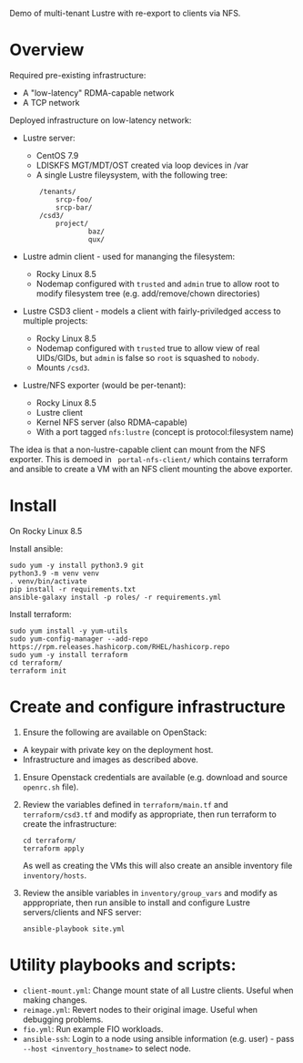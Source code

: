 Demo of multi-tenant Lustre with re-export to clients via NFS.

# Overview
Required pre-existing infrastructure:
- A "low-latency" RDMA-capable network
- A TCP network

Deployed infrastructure on low-latency network:
- Lustre server:
    - CentOS 7.9
    - LDISKFS MGT/MDT/OST created via loop devices in /var
    - A single Lustre fileysystem, with the following tree:

    ```
        /tenants/
            srcp-foo/
            srcp-bar/
        /csd3/
            project/
                    baz/
                    qux/
    ```

- Lustre admin client - used for mananging the filesystem:
    - Rocky Linux 8.5
    - Nodemap configured with `trusted` and `admin` true to allow root to modify filesystem tree (e.g. add/remove/chown directories)
- Lustre CSD3 client - models a client with fairly-priviledged access to multiple projects:
    - Rocky Linux 8.5
    - Nodemap configured with `trusted` true to allow view of real UIDs/GIDs, but `admin` is false so `root` is squashed to `nobody`.
    - Mounts `/csd3`.
- Lustre/NFS exporter (would be per-tenant):
    - Rocky Linux 8.5
    - Lustre client
    - Kernel NFS server (also RDMA-capable)
    - With a port tagged `nfs:lustre` (concept is protocol:filesystem name)

The idea is that a non-lustre-capable client can mount from the NFS exporter. This is demoed in ` portal-nfs-client/` which contains terraform and ansible to create a VM with an NFS client mounting the above exporter.

# Install

On Rocky Linux 8.5

Install ansible:
```
sudo yum -y install python3.9 git
python3.9 -m venv venv
. venv/bin/activate
pip install -r requirements.txt
ansible-galaxy install -p roles/ -r requirements.yml
```

Install terraform:
```
sudo yum install -y yum-utils
sudo yum-config-manager --add-repo https://rpm.releases.hashicorp.com/RHEL/hashicorp.repo
sudo yum -y install terraform
cd terraform/
terraform init
```

# Create and configure infrastructure

1. Ensure the following are available on OpenStack:
- A keypair with private key on the deployment host.
- Infrastructure and images as described above.

1. Ensure Openstack credentials are available (e.g. download and source `openrc.sh` file).

1. Review the variables defined in `terraform/main.tf` and `terraform/csd3.tf` and modify as appropriate, then run terraform to create the infrastructure:

    ```
    cd terraform/
    terraform apply
    ```

    As well as creating the VMs this will also create an ansible inventory file `inventory/hosts`.

1. Review the ansible variables in `inventory/group_vars` and modify as apppropriate, then run ansible to install and configure Lustre servers/clients and NFS server:
    
    ```
    ansible-playbook site.yml
    ```

# Utility playbooks and scripts:

- `client-mount.yml`: Change mount state of all Lustre clients. Useful when making changes.
- `reimage.yml`: Revert nodes to their original image. Useful when debugging problems.
- `fio.yml`: Run example FIO workloads.
- `ansible-ssh`: Login to a node using ansible information (e.g. user) - pass `--host <inventory_hostname>` to select node.
